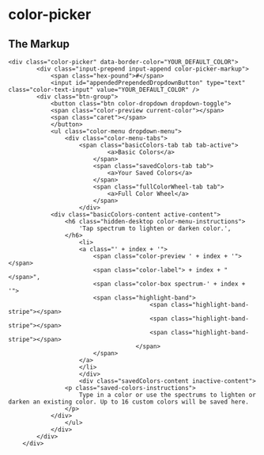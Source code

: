 color-picker
============

## The Markup

    <div class="color-picker" data-border-color="YOUR_DEFAULT_COLOR">
			<div class="input-prepend input-append color-picker-markup">
				<span class="hex-pound">#</span>
				<input id="appendedPrependedDropdownButton" type="text" class="color-text-input" value="YOUR_DEFAULT_COLOR" />
		   	<div class="btn-group">
		    	<button class="btn color-dropdown dropdown-toggle">      
		       	<span class="color-preview current-color"></span>
		       	<span class="caret"></span>
		     	</button>
		     	<ul class="color-menu dropdown-menu">
		     		<div class="color-menu-tabs">
			    		<span class="basicColors-tab tab tab-active">
								<a>Basic Colors</a>
							</span>
							<span class="savedColors-tab tab">
								<a>Your Saved Colors</a>
							</span>
							<span class="fullColorWheel-tab tab">
								<a>Full Color Wheel</a>
							</span>
						</div>
		      	<div class="basicColors-content active-content">
		      		<h6 class="hidden-desktop color-menu-instructions">
		        		'Tap spectrum to lighten or darken color.',
		        	</h6>
		    			<li>
		      			<a class="' + index + '">
		        			<span class="color-preview ' + index + '"></span>
		        			<span class="color-label"> + index + "</span>",
		        			<span class="color-box spectrum-' + index + '">
		          			<span class="highlight-band">
											<span class="highlight-band-stripe"></span>
											<span class="highlight-band-stripe"></span>
											<span class="highlight-band-stripe"></span>
										</span>
		        			</span>
		      			</a>
		    			</li>
						</div>
						<div class="savedColors-content inactive-content">
		      		<p class="saved-colors-instructions">
		        		Type in a color or use the spectrums to lighten or darken an existing color. Up to 16 custom colors will be saved here.
		        	</p>
		      	</div>
					</ul>
				</div>
			</div>
		</div>

